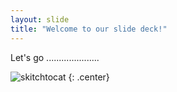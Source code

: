 ```yaml
---
layout: slide
title: "Welcome to our slide deck!"
---
```


Let's go .....................

![skitchtocat](https://octodex.github.com/images/skitchtocat.png)
{: .center}
